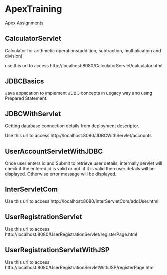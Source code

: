 # ApexTraining
Apex Assignments

CalculatorServlet 
-----------------

Calculator for arithmetic operations(addition, subtraction, multiplication and division)

use this url to access http://localhost:8080/CalculatorServlet/calculator.html

JDBCBasics
----------
Java application to implement JDBC concepts in Legacy way and using Prepared Statement.

JDBCWithServlet
---------------

Getting database connection details from deployment descriptor.

Use this url to access http://localhost:8080/JDBCWithServlet/accounts

UserAccountServletWithJDBC
--------------------------
Once user enters id and Submit to retrieve user details, internally servlet will check if the entered id is valid or not.
if it is valid then user details will be displayed. Otherwise error message will be displayed.


InterServletCom
---------------
Use this url to access http://localhost:8080/InterServletCom/addUser.html


UserRegistrationServlet
-----------------------
Use this url to access http://localhost:8080/UserRegistrationServlet/registerPage.html


UserRegistrationServletWithJSP
------------------------------
Use this url to access http://localhost:8080/UserRegistrationServletWithJSP/registerPage.html







